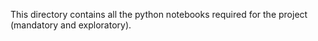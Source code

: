 This directory contains all the python notebooks required for the project (mandatory and exploratory).
